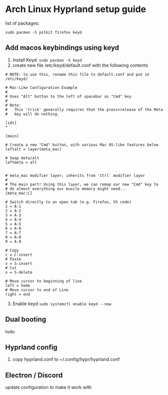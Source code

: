# Arch Linux Hyprland setup guide

list of packages: 
```
sudo pacman -S polkit firefox keyd 
```
## Add macos keybindings using keyd
1. Install Keyd: `sudo pacman -S keyd`
2. create new file /etc/keyd/default.conf with the following contents
```
# NOTE: to use this, rename this file to default.conf and put in /etc/keyd/

# Mac-Like Configuration Example
#
# Uses "Alt" button to the left of spacebar as "Cmd" key
#
# Note:
#   This 'trick' generally requires that the press+release of the Meta
#   key will do nothing.

[ids]
*

[main]

# Create a new "Cmd" button, with various Mac OS-like features below
leftalt = layer(meta_mac)

# Swap meta/alt
leftmeta = alt


# meta_mac modifier layer; inherits from 'Ctrl' modifier layer
#
# The main part! Using this layer, we can remap our new "Cmd" key to
# do almost everything our muscle memory might need...
[meta_mac:C]

# Switch directly to an open tab (e.g. Firefox, VS code)
1 = A-1
2 = A-2
3 = A-3
4 = A-4
5 = A-5
6 = A-6
7 = A-7
8 = A-8
9 = A-9

# Copy
c = C-insert
# Paste
v = S-insert
# Cut
x = S-delete

# Move cursor to beginning of line
left = home
# Move cursor to end of Line
right = end
```
3. Enable keyd `sudo systemctl enable keyd --now`

## Dual booting
todo

## Hyprland config
1. copy hyprland.conf to ~/.config/hypr/hyprland.conf

## Electron / Discord
update configuration to make it work with
